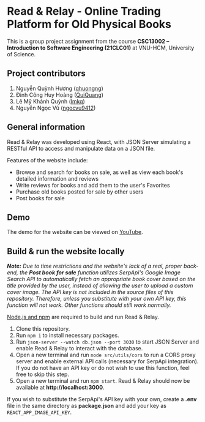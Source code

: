 # Read & Relay - Online Trading Platform for Old Physical Books

This is a group project assignment from the course **CSC13002 – Introduction to Software Engineering (21CLC01)** at VNU-HCM, University of Science.

## Project contributors
1. Nguyễn Quỳnh Hương ([qhuongng](https://github.com/qhuongng))
2. Đinh Công Huy Hoàng ([QuiQuang](https://github.com/QuiQuang))
3. Lê Mỹ Khánh Quỳnh ([lmkq](https://github.com/lmkq))
4. Nguyễn Ngọc Vũ ([ngocvu9412](https://github.com/ngocvu9412))

## General information
Read & Relay was developed using React, with JSON Server simulating a RESTful API to access and manipulate data on a JSON file.

Features of the website include:
- Browse and search for books on sale, as well as view each book's detailed information and reviews
- Write reviews for books and add them to the user's Favorites
- Purchase old books posted for sale by other users
- Post books for sale

## Demo
The demo for the website can be viewed on [YouTube](https://www.youtube.com/watch?v=lGvSohW1WOs).

## Build & run the website locally
***Note:** Due to time restrictions and the website's lack of a real, proper back-end, the **Post book for sale** function utilizes SerpApi's Google Image Search API to automatically fetch an appropriate book cover based on the title provided by the user, instead of allowing the user to upload a custom cover image. The API key is not included in the source files of this repository. Therefore, unless you substitute with your own API key, this function will not work. Other functions should still work normally.*

[Node.js and npm](https://docs.npmjs.com/downloading-and-installing-node-js-and-npm) are required to build and run Read & Relay.

1. Clone this repository.
2. Run `npm i` to install necessary packages.
3. Run `json-server --watch db.json --port 3030` to start JSON Server and enable Read & Relay to interact with the database.
4. Open a new terminal and run `node src/utils/cors` to run a CORS proxy server and enable external API calls (necessary for SerpApi integration). If you do not have an API key or do not wish to use this function, feel free to skip this step.
5. Open a new terminal and run `npm start`. Read & Relay should now be available at **http:<i></i>//localhost:3000**.

If you wish to substitute the SerpApi's API key with your own, create a **.env** file in the same directory as **package.json** and add your key as `REACT_APP_IMAGE_API_KEY`.

